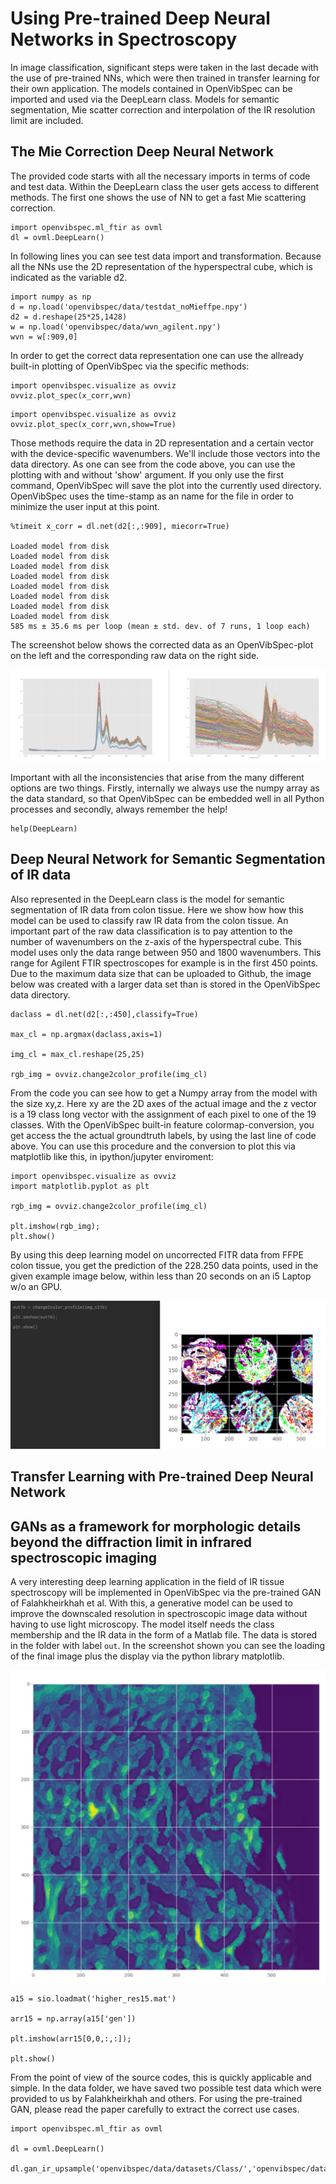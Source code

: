 # Using Pre-trained Deep Neural Networks in Spectroscopy 

In image classification, significant steps were taken in the last decade with the use of pre-trained NNs, which were then trained in transfer learning for their own application. The models contained in OpenVibSpec can be imported and used via the DeepLearn class. Models for semantic segmentation, Mie scatter correction and interpolation of the IR resolution limit are included.
## The Mie Correction Deep Neural Network

The provided code starts with all the necessary imports in terms of code and test data. Within the DeepLearn class the user gets access to different methods. The first one shows the use of NN to get a fast Mie scattering correction.

```
import openvibspec.ml_ftir as ovml
dl = ovml.DeepLearn()
```
In following lines you can see test data import and transformation. Because all the NNs use the 2D representation of the hyperspectral cube, which is indicated as the variable d2.

```
import numpy as np
d = np.load('openvibspec/data/testdat_noMieffpe.npy')
d2 = d.reshape(25*25,1428)
w = np.load('openvibspec/data/wvn_agilent.npy')
wvn = w[:909,0]
```
In order to get the correct data representation one can use the allready built-in plotting of OpenVibSpec via the specific methods:
```
import openvibspec.visualize as ovviz 
ovviz.plot_spec(x_corr,wvn)
```
```
import openvibspec.visualize as ovviz 
ovviz.plot_spec(x_corr,wvn,show=True)
```
Those methods require the data in 2D representation and a certain vector with the device-specific wavenumbers. We'll include those vectors into the data directory. As one can see from the code above, you can use the plotting with and without 'show' argument. If you only use the first command, OpenVibSpec will save the plot into the currently used directory. OpenVibSpec uses the time-stamp as an name for the file in order to minimize the user input at this point.

```
%timeit x_corr = dl.net(d2[:,:909], miecorr=True)

Loaded model from disk
Loaded model from disk
Loaded model from disk
Loaded model from disk
Loaded model from disk
Loaded model from disk
Loaded model from disk
Loaded model from disk
585 ms ± 35.6 ms per loop (mean ± std. dev. of 7 runs, 1 loop each)

```
The screenshot below shows the corrected data as an OpenVibSpec-plot on the left and the corresponding raw data on the right side.

![dir DeepLearning](/documentation/DeepLearning/mie_corrNN.png) 

Important with all the inconsistencies that arise from the many different options are two things. Firstly, internally we always use the numpy array as the data standard, so that OpenVibSpec can be embedded well in all Python processes and secondly, always remember the help!

```
help(DeepLearn)
```

## Deep Neural Network for Semantic Segmentation of IR data
Also represented in the DeepLearn class is the model for semantic segmentation of IR data from colon tissue. Here we show how how this model can be used to classify raw IR data from the colon tissue. An important part of the raw data classification is to pay attention to the number of wavenumbers on the z-axis of the hyperspectral cube. This model uses only the data range between 950 and 1800 wavenumbers. This range for Agilent FTIR spectroscopes for example is in the first 450 points. Due to the maximum data size that can be uploaded to Github, the image below was created with a larger data set than is stored in the OpenVibSpec data directory.

```
daclass = dl.net(d2[:,:450],classify=True)

max_cl = np.argmax(daclass,axis=1)

img_cl = max_cl.reshape(25,25)

rgb_img = ovviz.change2color_profile(img_cl)

```

From the code you can see how to get a Numpy array from the model with the size xy,z. Here xy are the 2D axes of the actual image and the z vector is a 19 class long vector with the assignment of each pixel to one of the 19 classes. With the OpenVibSpec built-in feature colormap-conversion, you get access the the actual groundtruth labels, by using the last line of code above. You can use this procedure and the conversion to plot this via matplotlib like this, in ipython/jupyter enviroment:

```
import openvibspec.visualize as ovviz 
import matplotlib.pyplot as plt

rgb_img = ovviz.change2color_profile(img_cl)

plt.imshow(rgb_img);
plt.show()
```
By using this deep learning model on uncorrected FITR data from FFPE colon tissue, you get the prediction of the 228.250 data points, used in the given example image below, within less than 20 seconds on an i5 Laptop w/o an GPU.

![dir DeepLearning](/documentation/DeepLearning/ir_classificationNN.png) 


## Transfer Learning with Pre-trained Deep Neural Network

## GANs as a framework for morphologic details beyond the diffraction limit in infrared spectroscopic imaging
A very interesting deep learning application in the field of IR tissue spectroscopy will be implemented in OpenVibSpec via the pre-trained GAN of Falahkheirkhah et al. With this, a generative model can be used to improve the downscaled resolution in spectroscopic image data without having to use light microscopy. The model itself needs the class membership and the IR data in the form of a Matlab file. The data is stored in the folder with label ```out```. In the screenshot shown you can see the loading of the final image plus the display via the python library matplotlib.



![dir DeepLearning](/documentation/DeepLearning/gan_res2.png) 


```
a15 = sio.loadmat('higher_res15.mat')

arr15 = np.array(a15['gen'])

plt.imshow(arr15[0,0,:,:]);

plt.show()
```

From the point of view of the source codes, this is quickly applicable and simple. In the data folder, we have saved two possible test data which were provided to us by Falahkheirkhah and others. For using the pre-trained GAN, please read the paper carefully to extract the correct use cases.

```
import openvibspec.ml_ftir as ovml

dl = ovml.DeepLearn()

dl.gan_ir_upsample('openvibspec/data/datasets/Class/','openvibspec/data/datasets/IR/')
```